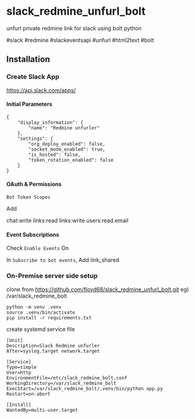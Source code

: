 # slack_redmine_unfurl_bolt
unfurl private redmine link for slack using bolt python

#slack #redmine #slackeventsapi #unfurl #html2text #bolt

## Installation

### Create Slack App

https://api.slack.com/apps/

#### Initial Parameters
```
{
    "display_information": {
        "name": "Redmine unfurler"
    },
    "settings": {
        "org_deploy_enabled": false,
        "socket_mode_enabled": true,
        "is_hosted": false,
        "token_rotation_enabled": false
    }
}
```

#### OAuth & Permissions

`Bot Token Scopes`

Add

chat:write
links:read
links:write
users:read.email

#### Event Subscriptions

Check `Enable Events` On

In `Subscribe to bot events`, Add link_shared

### On-Premise server side setup

clone from https://github.com/floyd68/slack_redmine_unfurl_bolt.git
eg) /var/slack_redmine_bolt

```
python -m venv .venv
source .venv/bin/activate
pip install -r requirements.txt
```

create systemd service file
```
[Unit]
Description=Slack Redmine unfurler
After=syslog.target network.target

[Service]
Type=simple
User=http
EnvironmentFile=/etc/slack_redmine_bolt.conf
WorkingDirectory=/var/slack_redmine_bolt
ExecStart=/var/slack_redmine_bolt/.venv/bin/python app.py
Restart=on-abort

[Install]
WantedBy=multi-user.target
```